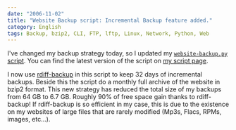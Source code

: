 ```yaml
---
date: "2006-11-02"
title: "Website Backup script: Incremental Backup feature added."
category: English
tags: Backup, bzip2, CLI, FTP, lftp, Linux, Network, Python, Web
---
```


I've changed my backup strategy today, so I updated my [`website-backup.py` script](https://github.com/kdeldycke/scripts/blob/master/website-backup.py). You can find the latest version of the script on [my script page](https://github.com/kdeldycke/scripts).

I now use [rdiff-backup](https://www.nongnu.org/rdiff-backup/) in this script to keep 32 days of incremental backups. Beside this the script do a monthly full archive of the website in bzip2 format. This new strategy has reduced the total size of my backups from 64 GB to 6.7 GB. Roughly 90% of free space gain thanks to rdiff-backup! If rdiff-backup is so efficient in my case, this is due to the existence on my websites of large files that are rarely modified (Mp3s, Flacs, RPMs, images, etc...).
